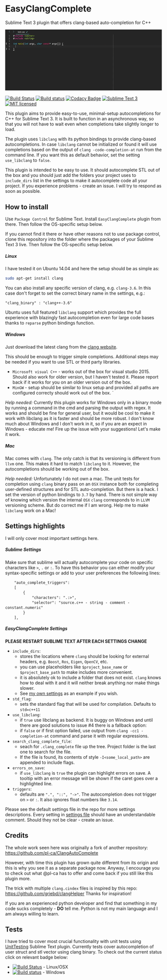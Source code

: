 # EasyClangComplete #

Sublime Text 3 plugin that offers clang-based auto-completion for C++

![Example](autocomplete_show_off.gif)

[![Build Status](https://goo.gl/3KUIVo)](https://goo.gl/nJ2NOU)
[![Build status](https://goo.gl/FqsNzm)](https://goo.gl/4N6nxe)
[![Codacy Badge](https://goo.gl/PDVYTj)](https://goo.gl/h52rHl)
[![Sublime Text 3](https://img.shields.io/badge/Sublime%20Text-3-green.svg)](https://www.sublimetext.com/3)
[![MIT licensed](https://img.shields.io/badge/license-MIT-blue.svg)](./LICENSE)

This plugin aims to provide easy-to-use, minimal-setup autocompletions for C++
for Sublime Text 3. It is built to function in an asynchronous way, so that you
will not have to wait even when completions take slightly longer to load.

The plugin uses `libclang` with its python bindings to provide clang-based
autocompletions. In case `libclang` cannot be initialized or found it will use
completions based on the output of `clang -code-completion-at` run from the
command line. If you want this as default behavior, set the setting
`use_libclang` to `false`.

This plugin is intended to be easy to use. It should autocomplete STL out of
the box and you should just add the folders your project uses to `include_dirs`
list in the settings to make it autocomplete code all your project. If you
experience problems - create an issue. I will try to respond as soon as
possible.

## How to install ##
Use `Package Control` for Sublime Text. Install `EasyClangComplete` plugin from
there. Then follow the OS-specific setup below.

If you cannot find it there or have other reasons not to use package control,
clone this repository into the folder where the packages of your Sublime Text 3
live. Then follow the OS-specific setup below.

##### Linux #####
I have tested it on Ubuntu 14.04 and here the setup should be as simple as:
```bash
sudo apt-get install clang
```
You can also install any specific version of clang, e.g. `clang-3.6`. In this
case don't forget to set the correct binary name in the settings, e.g.:
```
"clang_binary" : "clang++-3.6"
```
Ubuntu uses full featured `libclang` support which provides the full experience
with blazingly fast autocompletion even for large code bases thanks to
`reparse` python bindings function.

##### Windows #####
Just download the latest clang from the
[clang website](http://llvm.org/releases/download.html).

This should be enough to trigger simple completions. Additional steps may be
needed if you want to use STL or third party libraries.

- `Microsoft visual C++` - works out of the box for visual studio 2015. Should
  also work for older version, but I haven't tested it. Please report back if
  it works for you on an older version out of the box.
- `MinGW` - setup should be similar to linux setup and provided all paths are
  configured correcty should work out of the box. `

*Help needed:* Currently this plugin works for Windows only in a binary mode by
running a command in the cmd and parsing the output with regex. It works and
should be fine for general user, but it would be cool to make it work with
libclang as it is faster and should be more robust. I don't know much about
Windows and I don't work in it, so if you are an expect in Windows - educate
me! Fire up the issue with your suggestions! Let's make it work.

##### Mac  #####
Mac comes with `clang`. The only catch is that its versioning is different from
`llvm` one. This makes it hard to match `libclang` to it. However, the
autocompletions should be working out of the box.

*Help needed:* Unfortunately I do not own a mac. The unit tests for completion
using `clang` binary pass on an `OSX` instance both for completing user-defined
structures and for STL auto-completion. But there is a hack. I set the version
of python bindings to `3.7` by hand. There is not simple way of knowing which
version the internal `OSX` `clang` corresponds to in `LLVM` versioning scheme.
But do correct me if I am wrong. Help me to make `libclang` work on a Mac!

## Settings highlights ##
I will only cover most important settings here.

##### Sublime Settings  #####
Make sure that sublime will actually autocomplete your code on specific
characters like `>`, `.` or `:`. To have this behavior you can either modify
your syntax-specific settings or add to your user preferences the following
lines:
```
    "auto_complete_triggers":
    [
        {
            "characters": ".:>",
            "selector": "source.c++ - string - comment - constant.numeric"
        }
    ],
```

##### EasyClangComplete Settings  #####
**PLEASE RESTART SUBLIME TEXT AFTER EACH SETTINGS CHANGE**

- `include_dirs`:
    + stores the locations where `clang` should be looking for external
      headers, e.g. `Boost`, `Ros`, `Eigen`, `OpenCV`, etc.
    + you can use placeholders like `$project_base_name` or
      `$project_base_path` to make includes more convenient.
    + it is absolutely ok to include a folder that does not exist. `clang`
      knows how to deal with it and it will neither break anything nor make
      things slower.
    + See [my own settings](https://github.com/niosus/config-sublime/blob/master/Packages%2FUser%2FEasyClangComplete.sublime-settings#L4) as an example if you wish.
- `std_flag`:
    + sets the standard flag that will be used for compilation. Defaults to
      `std=c++11`
- `use_libclang`:
    + if `true` use libclang as backend. It is buggy on Windows and until there
      are good solutions to issue #4 there is a fallback option:
    + if `false` or if first option failed, use output from `clang -cc1
      -completion-at` command and parse it with regular expressions.
- `search_clang_complete_file`:
    + seach for `.clang_complete` file up the tree. Project folder is the last
      one to search for the file.
    + If the file is found, its contents of style `-I<some_local_path>` are
      appended to include flags.
- `errors_on_save`:
    + if `use_libclang` is `true` the plugin can highlight errors on save. A
      tooltip with an error message will be shown if the caret goes over a
      highlighted line.
- `triggers`:
    + defaults are `".", "::", "->"`. The autocompletion does not trigger on
      `>` or `:`. It also ignores float numbers like `3.14`.

Please see the default settings file in the repo for more settings
descriptions. Every setting in [settings file](EasyClangComplete.sublime-settings) should have an understandable
comment. Should they not be clear - create an issue.


## Credits ##
The whole work seen here was originally a fork of another repository:
https://github.com/pl-ca/ClangAutoComplete

However, with time this plugin has grown quite different from its origin and
this is why you see it as a separate package now. Anyway, I encourage you to
check out what @pl-ca has to offer and come back if you still like this plugin
more.

The trick with multiple `clang.cindex` files is inspired by this repo:
https://github.com/griebd/clangHelper Thanks for inspiration!

If you are an experienced python developer and find that something in my code
sucks completely - **DO** tell me. Python is not my main language and I am
always willing to learn.

## Tests ##
I have tried to cover most crucial functionality with unit tests using
[UnitTesting](https://github.com/randy3k/UnitTesting) Sublime Text plugin.
Currently tests cover autocompletion of user struct and stl vector using clang
binary. To check out the current status click on relevant badge below:
- [![Build Status](https://goo.gl/3KUIVo)](https://goo.gl/nJ2NOU) - Linux/OSX
- [![Build status](https://goo.gl/FqsNzm)](https://goo.gl/4N6nxe) - Windows
